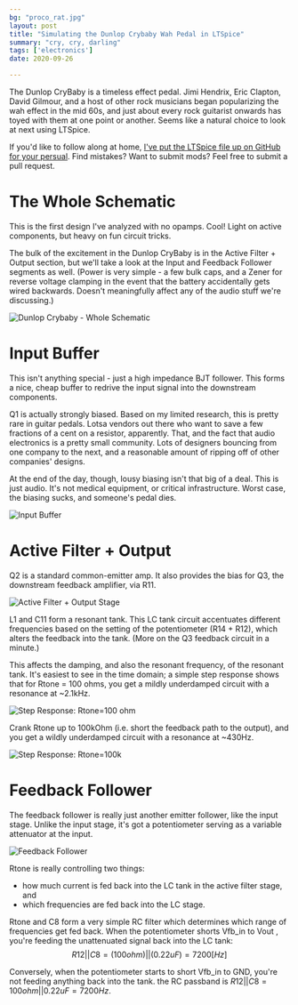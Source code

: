 ```yaml
---
bg: "proco_rat.jpg"
layout: post
title: "Simulating the Dunlop Crybaby Wah Pedal in LTSpice"
summary: "cry, cry, darling"
tags: ['electronics']
date: 2020-09-26

---
```


The Dunlop CryBaby is a timeless effect pedal. Jimi Hendrix, Eric Clapton, David Gilmour, and a host of other rock musicians began popularizing the wah effect in the mid 60s, and just about every rock guitarist onwards has toyed with them at one point or another. Seems like a natural choice to look at next using LTSpice. 

If you'd like to follow along at home, [I've put the LTSpice file up on GitHub for your persual](https://github.com/Cushychicken/ltspice-guitar-pedals/tree/master/dunlop-crybaby-wah). Find mistakes? Want to submit mods? Feel free to submit a pull request. 

# The Whole Schematic

This is the first design I've analyzed with no opamps. Cool! Light on active components, but heavy on fun circuit tricks. 

The bulk of the excitement in the Dunlop CryBaby is in the Active Filter + Output section, but we'll take a look at the Input and Feedback Follower segments as well. (Power is very simple - a few bulk caps, and a Zener for reverse voltage clamping in the event that the battery accidentally gets wired backwards. Doesn't meaningfully affect any of the audio stuff we're discussing.)

![Dunlop Crybaby - Whole Schematic](../assets/images/Image-1600979249553.png)

# Input Buffer 

This isn't anything special - just a high impedance BJT follower. This forms a nice, cheap buffer to redrive the input signal into the downstream components. 

Q1 is actually strongly biased. Based on my limited research, this is pretty rare in guitar pedals. Lotsa vendors out there who want to save a few fractions of a cent on a resistor, apparently. That, and the fact that audio electronics is a pretty small community. Lots of designers bouncing from one company to the next, and a reasonable amount of ripping off of other companies' designs. 

At the end of the day, though, lousy biasing isn't that big of a deal. This is just audio. It's not medical equipment, or critical infrastructure. Worst case, the biasing sucks, and someone's pedal dies. 

![Input Buffer](../assets/images/Image-1600979302189.png)

# Active Filter + Output
Q2 is a standard common-emitter amp. It also provides the bias for Q3, the downstream feedback amplifier, via R11. 

![Active Filter + Output Stage](../assets/images/Image-1600979345975.png)

L1 and C11 form a resonant tank. This LC tank circuit accentuates different frequencies based on the setting of the potentiometer (R14 + R12), which alters the feedback into the tank. (More on the Q3 feedback circuit in a minute.)

This affects the damping, and also the resonant frequency, of the resonant tank. It's easiest to see in the time domain; a simple step response shows that for Rtone = 100 ohms, you get a mildly underdamped circuit with a resonance at ~2.1kHz. 

![Step Response: Rtone=100 ohm](../assets/images/Image-1600979387157.png)

Crank Rtone up to 100kOhm (i.e. short the feedback path to the output), and you get a wildly underdamped circuit with a resonance at ~430Hz. 

![Step Response: Rtone=100k](../assets/images/Image-1600979449819.png)

# Feedback Follower 

The feedback follower is really just another emitter follower, like the input stage. Unlike the input stage, it's got a potentiometer serving as a variable attenuator at the input. 

![Feedback Follower](../assets/images/Image-1600979641895.png)

Rtone is really controlling two things: 

* how much current is fed back into the LC tank in the active filter stage, and 
* which frequencies are fed back into the LC stage. 

Rtone and C8 form a very simple RC filter which determines which range of frequencies get fed back. When the potentiometer shorts Vfb_in to Vout , you're feeding the unattenuated signal back into the LC tank:
$$
R12||C8 = (100 ohm) || (0.22uF) = 7200[Hz]
$$


Conversely, when the potentiometer starts to short Vfb_in to GND, you're not feeding anything back into the tank. the RC passband is $R12||C8 = 100 ohm || 0.22uF = 7200Hz$.

